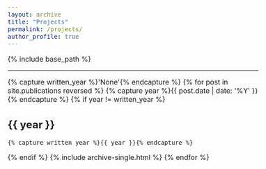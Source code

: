 ```yaml
---
layout: archive
title: "Projects"
permalink: /projects/
author_profile: true
---
```


<!-- {% if author.googlescholar %} -->
  
<!-- {% endif %} -->
<style type="text/css">
  body{
  font-size: 12pt;
}
</style>

{% include base_path %}
<!-- You can also find my papers on <a href="https://scholar.google.com/citations?user=1n2OPtwAAAAJ">Google Scholar</a>. -->

-----------

{% capture written_year %}'None'{% endcapture %}
{% for post in site.publications reversed %}
  {% capture year %}{{ post.date | date: '%Y' }}{% endcapture %}
  {% if year != written_year %}
## {{ year }}
    {% capture written_year %}{{ year }}{% endcapture %}
  {% endif %}
  {% include archive-single.html %}
{% endfor %}


